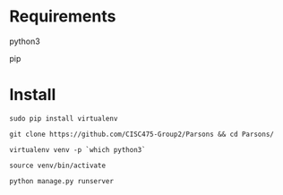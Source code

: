 # Requirements
python3

pip

# Install
`sudo pip install virtualenv`

`git clone https://github.com/CISC475-Group2/Parsons && cd Parsons/`

```
virtualenv venv -p `which python3`
```

`source venv/bin/activate`

`python manage.py runserver`
